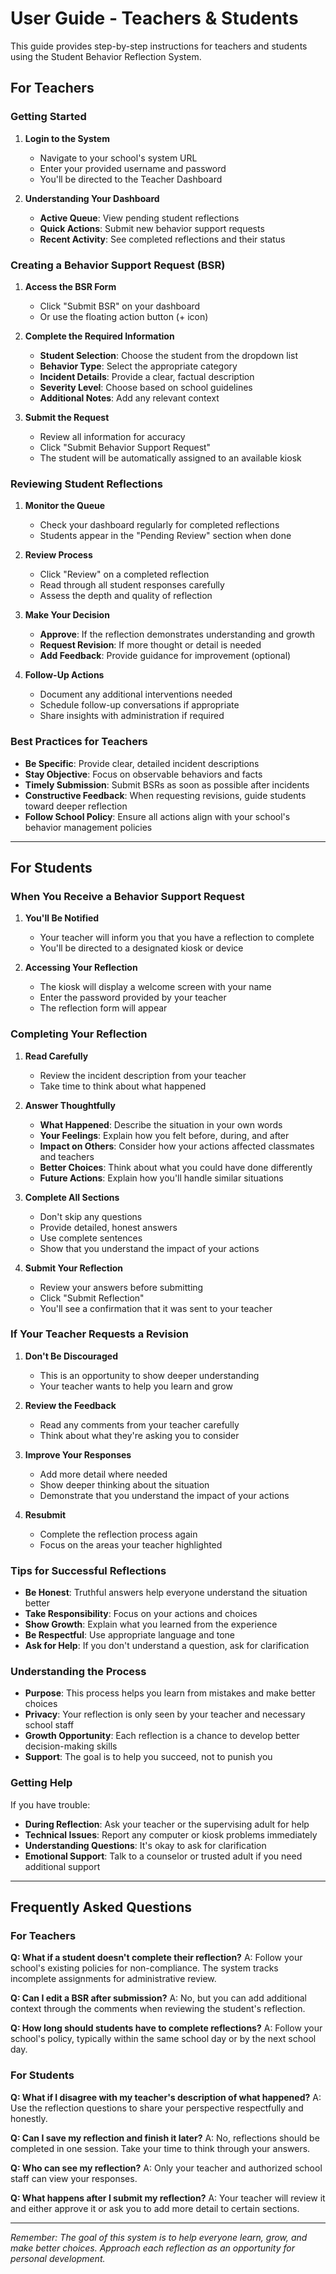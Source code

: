 # User Guide - Teachers & Students

This guide provides step-by-step instructions for teachers and students using the Student Behavior Reflection System.

## For Teachers

### Getting Started

1. **Login to the System**
   - Navigate to your school's system URL
   - Enter your provided username and password
   - You'll be directed to the Teacher Dashboard

2. **Understanding Your Dashboard**
   - **Active Queue**: View pending student reflections
   - **Quick Actions**: Submit new behavior support requests
   - **Recent Activity**: See completed reflections and their status

### Creating a Behavior Support Request (BSR)

1. **Access the BSR Form**
   - Click "Submit BSR" on your dashboard
   - Or use the floating action button (+ icon)

2. **Complete the Required Information**
   - **Student Selection**: Choose the student from the dropdown list
   - **Behavior Type**: Select the appropriate category
   - **Incident Details**: Provide a clear, factual description
   - **Severity Level**: Choose based on school guidelines
   - **Additional Notes**: Add any relevant context

3. **Submit the Request**
   - Review all information for accuracy
   - Click "Submit Behavior Support Request"
   - The student will be automatically assigned to an available kiosk

### Reviewing Student Reflections

1. **Monitor the Queue**
   - Check your dashboard regularly for completed reflections
   - Students appear in the "Pending Review" section when done

2. **Review Process**
   - Click "Review" on a completed reflection
   - Read through all student responses carefully
   - Assess the depth and quality of reflection

3. **Make Your Decision**
   - **Approve**: If the reflection demonstrates understanding and growth
   - **Request Revision**: If more thought or detail is needed
   - **Add Feedback**: Provide guidance for improvement (optional)

4. **Follow-Up Actions**
   - Document any additional interventions needed
   - Schedule follow-up conversations if appropriate
   - Share insights with administration if required

### Best Practices for Teachers

- **Be Specific**: Provide clear, detailed incident descriptions
- **Stay Objective**: Focus on observable behaviors and facts
- **Timely Submission**: Submit BSRs as soon as possible after incidents
- **Constructive Feedback**: When requesting revisions, guide students toward deeper reflection
- **Follow School Policy**: Ensure all actions align with your school's behavior management policies

---

## For Students

### When You Receive a Behavior Support Request

1. **You'll Be Notified**
   - Your teacher will inform you that you have a reflection to complete
   - You'll be directed to a designated kiosk or device

2. **Accessing Your Reflection**
   - The kiosk will display a welcome screen with your name
   - Enter the password provided by your teacher
   - The reflection form will appear

### Completing Your Reflection

1. **Read Carefully**
   - Review the incident description from your teacher
   - Take time to think about what happened

2. **Answer Thoughtfully**
   - **What Happened**: Describe the situation in your own words
   - **Your Feelings**: Explain how you felt before, during, and after
   - **Impact on Others**: Consider how your actions affected classmates and teachers
   - **Better Choices**: Think about what you could have done differently
   - **Future Actions**: Explain how you'll handle similar situations

3. **Complete All Sections**
   - Don't skip any questions
   - Provide detailed, honest answers
   - Use complete sentences
   - Show that you understand the impact of your actions

4. **Submit Your Reflection**
   - Review your answers before submitting
   - Click "Submit Reflection"
   - You'll see a confirmation that it was sent to your teacher

### If Your Teacher Requests a Revision

1. **Don't Be Discouraged**
   - This is an opportunity to show deeper understanding
   - Your teacher wants to help you learn and grow

2. **Review the Feedback**
   - Read any comments from your teacher carefully
   - Think about what they're asking you to consider

3. **Improve Your Responses**
   - Add more detail where needed
   - Show deeper thinking about the situation
   - Demonstrate that you understand the impact of your actions

4. **Resubmit**
   - Complete the reflection process again
   - Focus on the areas your teacher highlighted

### Tips for Successful Reflections

- **Be Honest**: Truthful answers help everyone understand the situation better
- **Take Responsibility**: Focus on your actions and choices
- **Show Growth**: Explain what you learned from the experience
- **Be Respectful**: Use appropriate language and tone
- **Ask for Help**: If you don't understand a question, ask for clarification

### Understanding the Process

- **Purpose**: This process helps you learn from mistakes and make better choices
- **Privacy**: Your reflection is only seen by your teacher and necessary school staff
- **Growth Opportunity**: Each reflection is a chance to develop better decision-making skills
- **Support**: The goal is to help you succeed, not to punish you

### Getting Help

If you have trouble:
- **During Reflection**: Ask your teacher or the supervising adult for help
- **Technical Issues**: Report any computer or kiosk problems immediately
- **Understanding Questions**: It's okay to ask for clarification
- **Emotional Support**: Talk to a counselor or trusted adult if you need additional support

---

## Frequently Asked Questions

### For Teachers

**Q: What if a student doesn't complete their reflection?**
A: Follow your school's existing policies for non-compliance. The system tracks incomplete assignments for administrative review.

**Q: Can I edit a BSR after submission?**
A: No, but you can add additional context through the comments when reviewing the student's reflection.

**Q: How long should students have to complete reflections?**
A: Follow your school's policy, typically within the same school day or by the next school day.

### For Students  

**Q: What if I disagree with my teacher's description of what happened?**
A: Use the reflection questions to share your perspective respectfully and honestly.

**Q: Can I save my reflection and finish it later?**
A: No, reflections should be completed in one session. Take your time to think through your answers.

**Q: Who can see my reflection?**
A: Only your teacher and authorized school staff can view your responses.

**Q: What happens after I submit my reflection?**
A: Your teacher will review it and either approve it or ask you to add more detail to certain sections.

---

*Remember: The goal of this system is to help everyone learn, grow, and make better choices. Approach each reflection as an opportunity for personal development.*